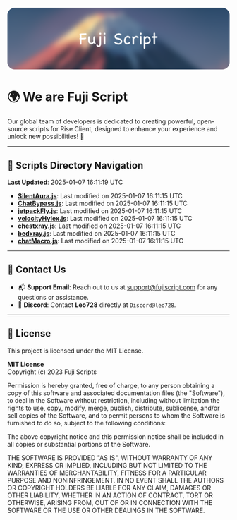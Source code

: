 ![Banner](.github/b.webp)

# 🌍 **We are Fuji Script**

Our global team of developers is dedicated to creating powerful, open-source scripts for Rise Client, designed to enhance your experience and unlock new possibilities! 🌟

---
<!-- SCRIPTS_NAVIGATION_START -->
## 📂 **Scripts Directory Navigation**

**Last Updated**: 2025-01-07 16:11:19 UTC

- **[SilentAura.js](scripts/SilentAura.js)**: Last modified on 2025-01-07 16:11:15 UTC
- **[ChatBypass.js](scripts/ChatBypass.js)**: Last modified on 2025-01-07 16:11:15 UTC
- **[jetpackFly.js](scripts/jetpackFly.js)**: Last modified on 2025-01-07 16:11:15 UTC
- **[velocityHylex.js](scripts/velocityHylex.js)**: Last modified on 2025-01-07 16:11:15 UTC
- **[chestxray.js](scripts/chestxray.js)**: Last modified on 2025-01-07 16:11:15 UTC
- **[bedxray.js](scripts/bedxray.js)**: Last modified on 2025-01-07 16:11:15 UTC
- **[chatMacro.js](scripts/chatMacro.js)**: Last modified on 2025-01-07 16:11:15 UTC

<!-- SCRIPTS_NAVIGATION_END -->

---

## 💬 **Contact Us**  
- 📬 **Support Email**: Reach out to us at [support@fujiscript.com](mailto:support@fujiscript.com) for any questions or assistance.  
- 💬 **Discord**: Contact **Leo728** directly at `Discord@leo728`.

---

## 📜 **License**

This project is licensed under the MIT License.  

**MIT License**  
Copyright (c) 2023 Fuji Scripts  

Permission is hereby granted, free of charge, to any person obtaining a copy of this software and associated documentation files (the "Software"), to deal in the Software without restriction, including without limitation the rights to use, copy, modify, merge, publish, distribute, sublicense, and/or sell copies of the Software, and to permit persons to whom the Software is furnished to do so, subject to the following conditions:  

The above copyright notice and this permission notice shall be included in all copies or substantial portions of the Software.  

THE SOFTWARE IS PROVIDED "AS IS", WITHOUT WARRANTY OF ANY KIND, EXPRESS OR IMPLIED, INCLUDING BUT NOT LIMITED TO THE WARRANTIES OF MERCHANTABILITY, FITNESS FOR A PARTICULAR PURPOSE AND NONINFRINGEMENT. IN NO EVENT SHALL THE AUTHORS OR COPYRIGHT HOLDERS BE LIABLE FOR ANY CLAIM, DAMAGES OR OTHER LIABILITY, WHETHER IN AN ACTION OF CONTRACT, TORT OR OTHERWISE, ARISING FROM, OUT OF OR IN CONNECTION WITH THE SOFTWARE OR THE USE OR OTHER DEALINGS IN THE SOFTWARE.  

